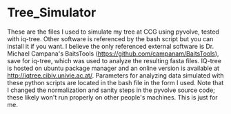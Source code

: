 # Tree_Simulator
These are the files I used to simulate my tree at CCG using pyvolve, tested with iq-tree. Other software is referenced by the bash script but you can install it if you want. 
I believe the only referenced external software is Dr. Michael Campana's BaitsTools (https://github.com/campanam/BaitsTools), save for iq-tree, which was used to analyze the resulting fasta files.
IQ-tree is hosted on ubuntu package manager and an online version is available at http://iqtree.cibiv.univie.ac.at/. Parameters for analyzing data simulated with these python scripts are located in the bash file in the form I used.
Note that I changed the normalization and sanity steps in the pyvolve source code; these likely won't run properly on other people's machines. This is just for me.

